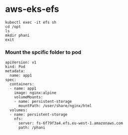 # aws-eks-efs

    kubectl exec -it efs sh
    cd /opt
    ls
    mkdir phani
    exit


### Mount the spcific folder to pod ###

    apiVersion: v1
    kind: Pod
    metadata:
      name: app1
    spec:
      containers:
      - name: app1
        image: nginx:alpine
        volumeMounts:
        - name: persistent-storage
          mountPath: /user/share/nginx/html
      volumes:
      - name: persistent-storage
        nfs:
          server: fs-6f79f3a4.efs.eu-west-1.amazonaws.com
          path: /phani
